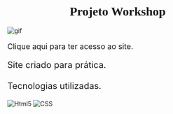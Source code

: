 <div>
    <h1 style="text-align: center; font-family: Georgia, 'Times New Roman', Times, serif; ">Projeto Workshop</h1>
    <img src="https://user-images.githubusercontent.com/93393791/166169509-30cc4b3c-69dc-4d7c-94a8-72077ebc7cfc.gif" alt="gif">
    <a style="text-decoration: none;  font-size: 13pt;" href="https://marcoajunior.github.io/ProjectMusky/"><p>Clique aqui para ter acesso ao site.</p></a>
    <p style="font-size: 15pt;">Site criado para prática.<br/><br/>Tecnologias utilizadas.</p><img src="https://img.shields.io/badge/HTML5-E34F26?style=for-the-badge&logo=html5&logoColor=white" alt="Html5">
    <img src="https://img.shields.io/badge/CSS3-1572B6?style=for-the-badge&logo=css3&logoColor=white" alt="CSS">
</div>
